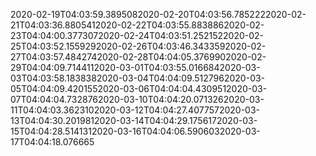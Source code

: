 2020-02-19T04:03:59.3895082020-02-20T04:03:56.7852222020-02-21T04:03:36.8805412020-02-22T04:03:55.8838862020-02-23T04:04:00.3773072020-02-24T04:03:51.2521522020-02-25T04:03:52.1559292020-02-26T04:03:46.3433592020-02-27T04:03:57.4842742020-02-28T04:04:05.3769902020-02-29T04:04:09.7144112020-03-01T04:03:55.0166842020-03-03T04:03:58.1838382020-03-04T04:04:09.5127962020-03-05T04:04:09.4201552020-03-06T04:04:04.4309512020-03-07T04:04:04.7328762020-03-10T04:04:20.0713262020-03-11T04:04:03.3623102020-03-12T04:04:27.4077572020-03-13T04:04:30.2019812020-03-14T04:04:29.1756172020-03-15T04:04:28.5141312020-03-16T04:04:06.5906032020-03-17T04:04:18.076665